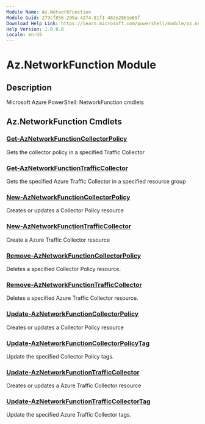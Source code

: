 ```yaml
---
Module Name: Az.NetworkFunction
Module Guid: 279cf856-295a-4274-81f1-482e2861e69f
Download Help Link: https://learn.microsoft.com/powershell/module/az.networkfunction
Help Version: 1.0.0.0
Locale: en-US
---
```


# Az.NetworkFunction Module
## Description
Microsoft Azure PowerShell: NetworkFunction cmdlets

## Az.NetworkFunction Cmdlets
### [Get-AzNetworkFunctionCollectorPolicy](Get-AzNetworkFunctionCollectorPolicy.md)
Gets the collector policy in a specified Traffic Collector

### [Get-AzNetworkFunctionTrafficCollector](Get-AzNetworkFunctionTrafficCollector.md)
Gets the specified Azure Traffic Collector in a specified resource group

### [New-AzNetworkFunctionCollectorPolicy](New-AzNetworkFunctionCollectorPolicy.md)
Creates or updates a Collector Policy resource

### [New-AzNetworkFunctionTrafficCollector](New-AzNetworkFunctionTrafficCollector.md)
Create a Azure Traffic Collector resource

### [Remove-AzNetworkFunctionCollectorPolicy](Remove-AzNetworkFunctionCollectorPolicy.md)
Deletes a specified Collector Policy resource.

### [Remove-AzNetworkFunctionTrafficCollector](Remove-AzNetworkFunctionTrafficCollector.md)
Deletes a specified Azure Traffic Collector resource.

### [Update-AzNetworkFunctionCollectorPolicy](Update-AzNetworkFunctionCollectorPolicy.md)
Creates or updates a Collector Policy resource

### [Update-AzNetworkFunctionCollectorPolicyTag](Update-AzNetworkFunctionCollectorPolicyTag.md)
Update the specified Collector Policy tags.

### [Update-AzNetworkFunctionTrafficCollector](Update-AzNetworkFunctionTrafficCollector.md)
Creates or updates a Azure Traffic Collector resource

### [Update-AzNetworkFunctionTrafficCollectorTag](Update-AzNetworkFunctionTrafficCollectorTag.md)
Update the specified Azure Traffic Collector tags.

